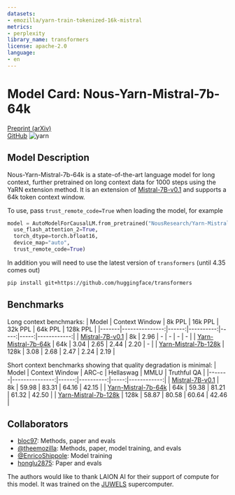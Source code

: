 ```yaml
---
datasets:
- emozilla/yarn-train-tokenized-16k-mistral
metrics:
- perplexity
library_name: transformers
license: apache-2.0
language:
- en
---
```


# Model Card: Nous-Yarn-Mistral-7b-64k

[Preprint (arXiv)](https://arxiv.org/abs/2309.00071)  
[GitHub](https://github.com/jquesnelle/yarn)
![yarn](https://raw.githubusercontent.com/jquesnelle/yarn/mistral/data/proofpile-long-small-mistral.csv.png)

## Model Description

Nous-Yarn-Mistral-7b-64k is a state-of-the-art language model for long context, further pretrained on long context data for 1000 steps using the YaRN extension method.
It is an extension of [Mistral-7B-v0.1](https://huggingface.co/mistralai/Mistral-7B-v0.1) and supports a 64k token context window.

To use, pass `trust_remote_code=True` when loading the model, for example

```python
model = AutoModelForCausalLM.from_pretrained("NousResearch/Yarn-Mistral-7b-64k",
  use_flash_attention_2=True,
  torch_dtype=torch.bfloat16,
  device_map="auto",
  trust_remote_code=True)
```

In addition you will need to use the latest version of `transformers` (until 4.35 comes out)
```sh
pip install git+https://github.com/huggingface/transformers
```

## Benchmarks

Long context benchmarks:
| Model | Context Window | 8k PPL | 16k PPL | 32k PPL | 64k PPL | 128k PPL |
|-------|---------------:|------:|----------:|-----:|-----:|------------:|
| [Mistral-7B-v0.1](https://huggingface.co/mistralai/Mistral-7B-v0.1) | 8k | 2.96 | - | - | - | - |
| [Yarn-Mistral-7b-64k](https://huggingface.co/NousResearch/Yarn-Mistral-7b-64k) | 64k | 3.04 | 2.65 | 2.44 | 2.20 | - |
| [Yarn-Mistral-7b-128k](https://huggingface.co/NousResearch/Yarn-Mistral-7b-128k) | 128k | 3.08 | 2.68 | 2.47 | 2.24 | 2.19 |

Short context benchmarks showing that quality degradation is minimal:
| Model | Context Window | ARC-c | Hellaswag | MMLU | Truthful QA |
|-------|---------------:|------:|----------:|-----:|------------:|
| [Mistral-7B-v0.1](https://huggingface.co/mistralai/Mistral-7B-v0.1) | 8k | 59.98 | 83.31 | 64.16 | 42.15 |
| [Yarn-Mistral-7b-64k](https://huggingface.co/NousResearch/Yarn-Mistral-7b-64k) | 64k | 59.38 | 81.21 | 61.32 | 42.50 |
| [Yarn-Mistral-7b-128k](https://huggingface.co/NousResearch/Yarn-Mistral-7b-128k) | 128k | 58.87 | 80.58 | 60.64 | 42.46 |

## Collaborators

 - [bloc97](https://github.com/bloc97): Methods, paper and evals
 - [@theemozilla](https://twitter.com/theemozilla): Methods, paper, model training, and evals
 - [@EnricoShippole](https://twitter.com/EnricoShippole): Model training
 - [honglu2875](https://github.com/honglu2875): Paper and evals

The authors would like to thank LAION AI for their support of compute for this model.
It was trained on the [JUWELS](https://www.fz-juelich.de/en/ias/jsc/systems/supercomputers/juwels) supercomputer.